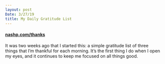 ```yaml
---
layout: post
Date: 3/27/19
title: My Daily Gratitude List
---
```


#### [nashp.com/thanks][1]

It was two weeks ago that I started this: a simple gratitude list of three things that I’m thankful for each morning. It’s the first thing I do when I open my eyes, and it continues to keep me focused on all things good.

[1]:	/thanks